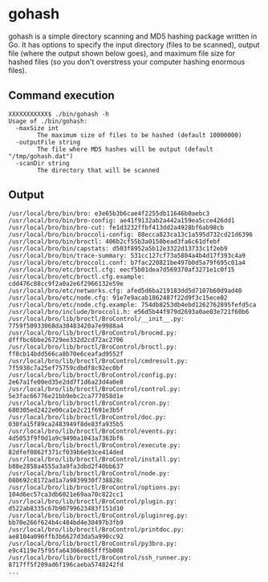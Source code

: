 # gohash
gohash is a simple directory scanning and MD5 hashing package written in Go. It has options to specify the input directory (files to be scanned), output file (where the output shown below goes), and maximum file size for hashed files (so you don't overstress your computer hashing enormous files).

## Command execution

<pre><code>XXXXXXXXXXX$ ./bin/gohash -h
Usage of ./bin/gohash:
  -maxSize int
    	The maximum size of files to be hashed (default 10000000)
  -outputFile string
    	The file where MD5 hashes will be output (default "/tmp/gohash.dat")
  -scanDir string
    	The directory that will be scanned</pre></code>

## Output

<pre><code>/usr/local/bro/bin/bro: e3e65b3b6cae4f2255db11646b0aebc3
/usr/local/bro/bin/bro-config: ae41f9132ab2a442a159ea5cce426dd1
/usr/local/bro/bin/bro-cut: fe1d3232ffbf413dd2a4928bf6ab98cb
/usr/local/bro/bin/broccoli-config: 88ecca823ca13c1a595d732cd21d6396
/usr/local/bro/bin/broctl: 406b2cf55b3a0150bead3fa6c61dfebf
/usr/local/bro/bin/capstats: d503f8952a5b12e3322d13733c1f2eb9
/usr/local/bro/bin/trace-summary: 531cc127cf73a5804a4b4d17f393c4a9
/usr/local/bro/etc/broccoli.conf: b7fac220821be497b0d5a79f695c01a4
/usr/local/bro/etc/broctl.cfg: eecf5b01dea7d569370af3271e1c0f15
/usr/local/bro/etc/broctl.cfg.example: cdd476c88cc9f2a0a2e6f2966132e59e
/usr/local/bro/etc/networks.cfg: afed5d6ba219183dd5d7107b60d9ad40
/usr/local/bro/etc/node.cfg: 91e7e9acab1862487f22d9f3c15ece02
/usr/local/bro/etc/node.cfg.example: 754db8253db4ebd1262762895fefd5ca
/usr/local/bro/include/broccoli.h: e56d5b44f979d2693a0ae03e721f60b6
/usr/local/bro/lib/broctl/BroControl/__init__.py: 7759f50933068da38483420a7e9988a4
/usr/local/bro/lib/broctl/BroControl/brocmd.py: dfffbc6bbe26729ee332d2cd72ac2706
/usr/local/bro/lib/broctl/BroControl/broctl.py: ff8cb14bdd566ca8b70e6ceafad9552f
/usr/local/bro/lib/broctl/BroControl/cmdresult.py: 7f5938c7a25ef75759cdbdf8c92ec0bf
/usr/local/bro/lib/broctl/BroControl/config.py: 2e67a1fe00ed35e2dd7f1d6a23d4a0e8
/usr/local/bro/lib/broctl/BroControl/control.py: 5e3fac66776e21bb9ebc2ca777058d1e
/usr/local/bro/lib/broctl/BroControl/cron.py: 680305ed2422e00ca1e2c21f691e3b5f
/usr/local/bro/lib/broctl/BroControl/doc.py: 030fa15f89ca2483949f8de83fa935b5
/usr/local/bro/lib/broctl/BroControl/events.py: 4d5053f9f0d1a9c9490a1043a7363bf6
/usr/local/bro/lib/broctl/BroControl/execute.py: 82dfef0862f371cf039b6e93ce414ded
/usr/local/bro/lib/broctl/BroControl/install.py: b88e2858a4555a3a9fa3dbd2f40bb637
/usr/local/bro/lib/broctl/BroControl/node.py: 080692c8172ad1a7a9839930f738828c
/usr/local/bro/lib/broctl/BroControl/options.py: 104d6ec57ca3db6021e69aa70c822cc1
/usr/local/bro/lib/broctl/BroControl/plugin.py: d522ab8335c67b90799623483f151d10
/usr/local/bro/lib/broctl/BroControl/pluginreg.py: bb70e266f624b4c484bd4e30497b3fb9
/usr/local/bro/lib/broctl/BroControl/printdoc.py: ae8104a096ffb3b6627d3da5a990cc92
/usr/local/bro/lib/broctl/BroControl/py3bro.py: e9c4119e75f95fa64306e865fff5b008
/usr/local/bro/lib/broctl/BroControl/ssh_runner.py: 8717ff5f209ad6f196caeba5748242fd
...</pre></code>
